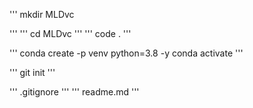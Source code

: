 '''
mkdir MLDvc

'''
'''
cd MLDvc
'''
'''
code .
'''


''' conda create -p venv python=3.8 -y
conda activate
'''

'''
git init
'''

'''
.gitignore
'''
'''
readme.md
'''

